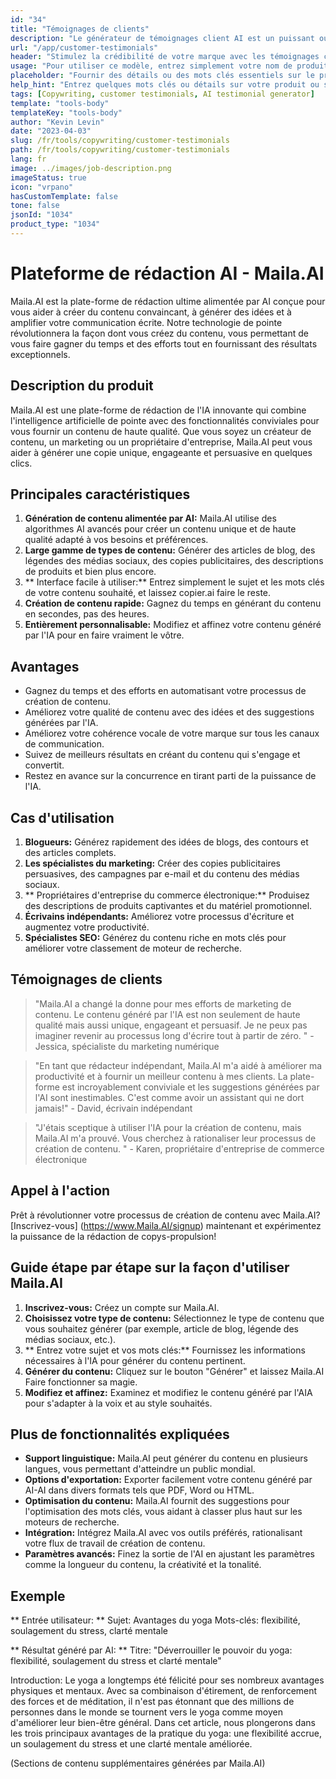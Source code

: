 ```yaml
---
id: "34"
title: "Témoignages de clients"
description: "Le générateur de témoignages client AI est un puissant outil basé sur l'IA qui aide à créer des témoignages clients réalistes et engageants pour vos produits ou services.  Économisez du temps et des efforts en générant des témoignages authentiques qui mettent en évidence les avantages et la valeur de vos offres."
url: "/app/customer-testimonials"
header: "Stimulez la crédibilité de votre marque avec les témoignages clients générés par l'IA."
usage: "Pour utiliser ce modèle, entrez simplement votre nom de produit ou de service, des mots clés ou des fonctionnalités clés, ainsi que les noms ou emplacements des clients que vous souhaitez inclure.  Cet outil générera ensuite un témoignage client convaincant et engageant en fonction de votre entrée."
placeholder: "Fournir des détails ou des mots clés essentiels sur le produit ou le service, par exemple  Nom du produit tel que «Yoga Mat», des fonctionnalités clés telles que «non-glissade», «respectueuse de l'environnement» ou des noms et emplacements de clients (facultatifs)."
help_hint: "Entrez quelques mots clés ou détails sur votre produit ou service, et nous créerons un témoignage client convaincant en fonction de votre contribution.  Facultativement, vous pouvez également fournir des noms et des emplacements de clients."
tags: [Copywriting, customer testimonials, AI testimonial generator]
template: "tools-body"
templateKey: "tools-body"
author: "Kevin Levin"
date: "2023-04-03"
slug: /fr/tools/copywriting/customer-testimonials
path: /fr/tools/copywriting/customer-testimonials
lang: fr
image: ../images/job-description.png
imageStatus: true
icon: "vrpano"
hasCustomTemplate: false
tone: false
jsonId: "1034"
product_type: "1034"
---
```


# Plateforme de rédaction AI - Maila.AI

Maila.AI est la plate-forme de rédaction ultime alimentée par AI conçue pour vous aider à créer du contenu convaincant, à générer des idées et à amplifier votre communication écrite. Notre technologie de pointe révolutionnera la façon dont vous créez du contenu, vous permettant de vous faire gagner du temps et des efforts tout en fournissant des résultats exceptionnels.

## Description du produit

Maila.AI est une plate-forme de rédaction de l'IA innovante qui combine l'intelligence artificielle de pointe avec des fonctionnalités conviviales pour vous fournir un contenu de haute qualité. Que vous soyez un créateur de contenu, un marketing ou un propriétaire d'entreprise, Maila.AI peut vous aider à générer une copie unique, engageante et persuasive en quelques clics.

## Principales caractéristiques

1. **Génération de contenu alimentée par AI:** Maila.AI utilise des algorithmes AI avancés pour créer un contenu unique et de haute qualité adapté à vos besoins et préférences.
2. **Large gamme de types de contenu:** Générer des articles de blog, des légendes des médias sociaux, des copies publicitaires, des descriptions de produits et bien plus encore.
3. ** Interface facile à utiliser:** Entrez simplement le sujet et les mots clés de votre contenu souhaité, et laissez copier.ai faire le reste.
4. **Création de contenu rapide:** Gagnez du temps en générant du contenu en secondes, pas des heures.
5. **Entièrement personnalisable:** Modifiez et affinez votre contenu généré par l'IA pour en faire vraiment le vôtre.

## Avantages

- Gagnez du temps et des efforts en automatisant votre processus de création de contenu.
- Améliorez votre qualité de contenu avec des idées et des suggestions générées par l'IA.
- Améliorez votre cohérence vocale de votre marque sur tous les canaux de communication.
- Suivez de meilleurs résultats en créant du contenu qui s'engage et convertit.
- Restez en avance sur la concurrence en tirant parti de la puissance de l'IA.

## Cas d'utilisation

1. **Blogueurs:** Générez rapidement des idées de blogs, des contours et des articles complets.
2. **Les spécialistes du marketing:** Créer des copies publicitaires persuasives, des campagnes par e-mail et du contenu des médias sociaux.
3. ** Propriétaires d'entreprise du commerce électronique:** Produisez des descriptions de produits captivantes et du matériel promotionnel.
4. **Écrivains indépendants:** Améliorez votre processus d'écriture et augmentez votre productivité.
5. **Spécialistes SEO:** Générez du contenu riche en mots clés pour améliorer votre classement de moteur de recherche.

## Témoignages de clients

> "Maila.AI a changé la donne pour mes efforts de marketing de contenu. Le contenu généré par l'IA est non seulement de haute qualité mais aussi unique, engageant et persuasif. Je ne peux pas imaginer revenir au processus long d'écrire tout à partir de zéro. " - Jessica, spécialiste du marketing numérique

> "En tant que rédacteur indépendant, Maila.AI m'a aidé à améliorer ma productivité et à fournir un meilleur contenu à mes clients. La plate-forme est incroyablement conviviale et les suggestions générées par l'AI sont inestimables. C'est comme avoir un assistant qui ne dort jamais!" - David, écrivain indépendant

> "J'étais sceptique à utiliser l'IA pour la création de contenu, mais Maila.AI m'a prouvé. Vous cherchez à rationaliser leur processus de création de contenu. " - Karen, propriétaire d'entreprise de commerce électronique

## Appel à l'action

Prêt à révolutionner votre processus de création de contenu avec Maila.AI? [Inscrivez-vous] (https://www.Maila.AI/signup) maintenant et expérimentez la puissance de la rédaction de copys-propulsion!

## Guide étape par étape sur la façon d'utiliser Maila.AI

1. **Inscrivez-vous:** Créez un compte sur Maila.AI.
2. **Choisissez votre type de contenu:** Sélectionnez le type de contenu que vous souhaitez générer (par exemple, article de blog, légende des médias sociaux, etc.).
3. ** Entrez votre sujet et vos mots clés:** Fournissez les informations nécessaires à l'IA pour générer du contenu pertinent.
4. **Générer du contenu:** Cliquez sur le bouton "Générer" et laissez Maila.AI Faire fonctionner sa magie.
5. **Modifiez et affinez:** Examinez et modifiez le contenu généré par l'AIA pour s'adapter à la voix et au style souhaités.

## Plus de fonctionnalités expliquées

- **Support linguistique:** Maila.AI peut générer du contenu en plusieurs langues, vous permettant d'atteindre un public mondial.
- **Options d'exportation:** Exporter facilement votre contenu généré par AI-AI dans divers formats tels que PDF, Word ou HTML.
- **Optimisation du contenu:** Maila.AI fournit des suggestions pour l'optimisation des mots clés, vous aidant à classer plus haut sur les moteurs de recherche.
- **Intégration:** Intégrez Maila.AI avec vos outils préférés, rationalisant votre flux de travail de création de contenu.
- **Paramètres avancés:** Finez la sortie de l'AI en ajustant les paramètres comme la longueur du contenu, la créativité et la tonalité.

## Exemple

** Entrée utilisateur: **
Sujet: Avantages du yoga
Mots-clés: flexibilité, soulagement du stress, clarté mentale

** Résultat généré par AI: **
Titre: "Déverrouiller le pouvoir du yoga: flexibilité, soulagement du stress et clarté mentale"

Introduction: Le yoga a longtemps été félicité pour ses nombreux avantages physiques et mentaux. Avec sa combinaison d'étirement, de renforcement des forces et de méditation, il n'est pas étonnant que des millions de personnes dans le monde se tournent vers le yoga comme moyen d'améliorer leur bien-être général. Dans cet article, nous plongerons dans les trois principaux avantages de la pratique du yoga: une flexibilité accrue, un soulagement du stress et une clarté mentale améliorée.

(Sections de contenu supplémentaires générées par Maila.AI)
